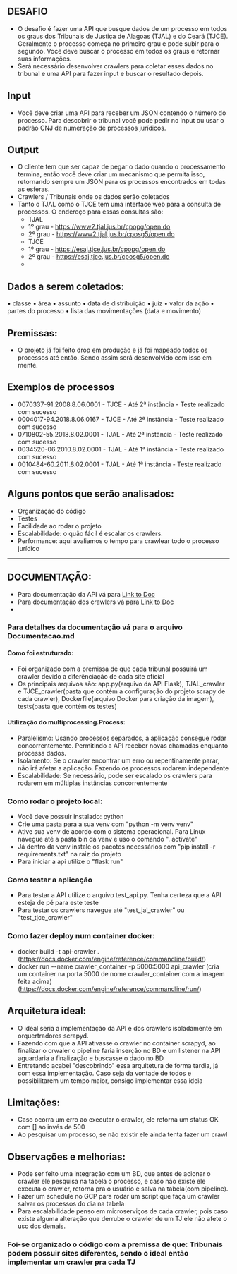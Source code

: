 ## DESAFIO
- O desafio é fazer uma API que busque dados de um processo em todos os graus dos Tribunais de Justiça de Alagoas (TJAL) e do Ceará (TJCE). Geralmente o processo começa no primeiro grau e pode subir para o segundo. Você deve buscar o processo em todos os graus e retornar suas informações.
- Será necessário desenvolver crawlers para coletar esses dados no tribunal e uma API para fazer input e buscar o resultado depois.

## Input
- Você deve criar uma API para receber um JSON contendo o número do processo. Para descobrir o tribunal você pode pedir no input ou usar o padrão CNJ de numeração de processos jurídicos.

## Output
- O cliente tem que ser capaz de pegar o dado quando o processamento termina, então você deve criar um mecanismo que permita isso, retornando sempre um JSON para os processos encontrados em todas as esferas.
- Crawlers / Tribunais onde os dados serão coletados
- Tanto o TJAL como o TJCE tem uma interface web para a consulta de processos. O endereço para essas consultas são:
    - TJAL
    - 1º grau - https://www2.tjal.jus.br/cpopg/open.do
    - 2º grau - https://www2.tjal.jus.br/cposg5/open.do
    - TJCE
    - 1º grau - https://esaj.tjce.jus.br/cpopg/open.do
    - 2º grau - https://esaj.tjce.jus.br/cposg5/open.do
    - 
## Dados a serem coletados:
•	classe
•	área
•	assunto
•	data de distribuição
•	juiz
•	valor da ação
•	partes do processo
•	lista das movimentações (data e movimento)

## Premissas: 
- O projeto já foi feito drop em produção e já foi mapeado todos os processos até então. Sendo assim será desenvolvido com isso em mente.

## Exemplos de processos
- 0070337-91.2008.8.06.0001 - TJCE - Até 2ª instância - Teste realizado com sucesso
- 0004017-94.2018.8.06.0167 - TJCE - Até 2ª instância - Teste realizado com sucesso
- 0710802-55.2018.8.02.0001 - TJAL - Até 2ª instância - Teste realizado com sucesso
- 0034520-06.2010.8.02.0001 - TJAL - Até 1ª instância - Teste realizado com sucesso
- 0010484-60.2011.8.02.0001 - TJAL - Até 1ª instância - Teste realizado com sucesso

## Alguns pontos que serão analisados:
-	Organização do código
-	Testes
-	Facilidade ao rodar o projeto
-	Escalabilidade: o quão fácil é escalar os crawlers.
-	Performance: aqui avaliamos o tempo para crawlear todo o processo jurídico
------------------------------------------------------------------------------------------------------------------------------
## DOCUMENTAÇÃO:
- Para documentação da API vá para [Link to Doc](Documentacao.md)
- Para documentação dos crawlers vá para [Link to Doc](Crawlers.md)
- 
### Para detalhes da documentação vá para o arquivo Documentacao.md

#### Como foi estruturado:
- Foi organizado com a premissa de que cada tribunal possuirá um crawler devido a diferênciação de cada site oficial
- Os principais arquivos são: app.py(arquivo da API Flask), TJAL_crawler e TJCE_crawler(pasta que contém a configuração do projeto scrapy de cada crawler), Dockerfile(arquivo Docker para criação da imagem), tests(pasta que contém os testes)
#### Utilização do multiprocessing.Process: 
- Paralelismo: Usando processos separados, a aplicação consegue rodar concorrentemente. Permitindo a API receber novas chamadas enquanto processa dados.
- Isolamento: Se o crawler encontrar um erro ou repentinamente parar, não irá afetar a aplicação. Fazendo os processos rodarem independente
- Escalabilidade: Se necessário, pode ser escalado os crawlers para rodarem em múltiplas instâncias concorrentemente

### Como rodar o projeto local:
- Você deve possuir instalado: python
- Crie uma pasta para a sua venv com "python -m venv venv"
- Ative sua venv de acordo com o sistema operacional. Para Linux navegue até a pasta bin da venv e uso o comando ". activate"
- Já dentro da venv instale os pacotes necessários com "pip install -r requirements.txt" na raiz do projeto
- Para iniciar a api utilize o "flask run"


### Como testar a aplicação
- Para testar a API utilize o arquivo test_api.py. Tenha certeza que a API esteja de pé para este teste
- Para testar os crawlers navegue até "test_jal_crawler" ou "test_tjce_crawler"

### Como fazer deploy num container docker:
- docker build -t api-crawler .  (https://docs.docker.com/engine/reference/commandline/build/)
- docker run --name crawler_container -p 5000:5000 api_crawler (cria um container na porta 5000 de nome crawler_container com a imagem feita acima) (https://docs.docker.com/engine/reference/commandline/run/)

## Arquitetura ideal:
- O ideal seria a implementação da API e dos crawlers isoladamente em orquertradores scrapyd. 
- Fazendo com que a API ativasse o crawler no container scrapyd, ao finalizar o crwaler o pipeline faria inserção no BD e um listener na API aguardaria a finalização e buscasse o dado no BD
- Entretando acabei "descobrindo" essa arquitetura de forma tardia, já com essa implementação. Caso seja da vontade de todos e possibilitarem um tempo maior, consigo implementar essa ideia

## Limitações:
- Caso ocorra um erro ao executar o crawler, ele retorna um status OK com [] ao invés de 500
- Ao pesquisar um processo, se não existir ele ainda tenta fazer um crawl

## Observações e melhorias:
- Pode ser feito uma integração com um BD, que antes de acionar o crawler ele pesquisa na tabela o processo, e caso não existe ele executa o crawler, retorna pra o usuário e salva na tabela(com pipeline).
- Fazer um schedule no GCP para rodar um script que faça um crawler salvar os processos do dia na tabela
- Para escalabilidade penso em microserviços de cada crawler, pois caso existe alguma alteração que derrube o crawler de um TJ ele não afete o uso dos demais.

### Foi-se organizado o código com a premissa de que: Tribunais podem possuir sites diferentes, sendo o ideal então implementar um crawler pra cada TJ